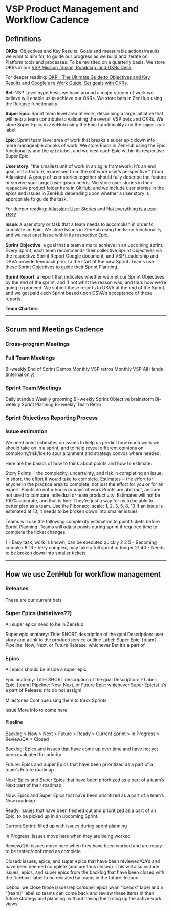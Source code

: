 # VSP Product Management and Workflow Cadence

## Definitions

**OKRs**: Objectives and Key Results. Goals and measurable actions/results we want to aim for, to guide our progress as we build and iterate on Platform tools and processes. To be revisited on a quarterly basis. We store OKRs in our [VSP Mission, Vision, Roadmap, and OKRs Deck](https://docs.google.com/presentation/d/1-8LlD8jljlv-C9IIQO1fHDC4ok0NzpJF3nLfwnx5610/edit#slide=id.g5bcedc037d_2_48)

For deeper reading: [OKR - The Ultimate Guide to Objectives and Key Results](https://www.perdoo.com/the-ultimate-okr-guide/) and [Google's re:Work Guide: Set goals with OKRs](https://rework.withgoogle.com/guides/set-goals-with-okrs/steps/introduction/).

**Bet**: VSP Level hypothesis we have around a major stream of work we believe will enable us to achieve our OKRs. We store bets in ZenHub using the Release functionality.

**Super Epic**: Sprint team level area of work, describing a large initiative that will help a team contribute to validating the overall VSP bets and OKRs. We store Super Epics in ZenHub using the Epic functionality and the `super-epic` label.

**Epic**: Sprint team level area of work that breaks a super epic down into more manageable chunks of work. We store Epics in ZenHub using the Epic functionality and the `epic` label, and we nest each Epic within its respective Super Epic.

**User story**: "the smallest unit of work in an agile framework. It’s an end goal, not a feature, expressed from the software user’s perspective." (from Atlassion). A group of user stories together should fully describe the feature or service your target user group needs. We store user stories in their respective product folder here in GitHub, and we include user stories in the epics and issues in ZenHub depending upon whether a user story is appropriate to guide the task.

For deeper reading: [Atlassion: User Stories](https://www.atlassian.com/agile/project-management/user-stories) and [Not everything is a user story](https://www.lullabot.com/articles/not-everything-is-a-user-story)

**Issue**: a user story or task that a team needs to accomplish in order to complete an Epic. We store Issues in ZenHub using the Issue functionality, and we nest east Issue within its respective Epic.

**Sprint Objective**: a goal that a team aims to achieve in an upcoming sprint. Every Sprint, each team recommends their collective Sprint Objectives via the respective Sprint Report Google document, and VSP Leadership and DSVA provide feedback prior to the start of the new Sprint. Teams use these Sprint Objectives to guide their Sprint Planning.

**Sprint Report**: a report that indicates whether we met our Sprint Objectives by the end of the sprint, and if not what the reason was, and thus how we're going to proceed. We submit these reports to DSVA at the end of the Sprint, and we get paid each Sprint based upon DSVA's acceptance of these reports.

**Team Charters**: 

---

## Scrum and Meetings Cadence

### Cross-program Meetings

### Full Team Meetings
Bi-weekly End of Sprint Demos
Monthly VSP retros
Monthly  VSP All Hands (internal only)

### Sprint Team Meetings
Daily standup
Weekly grooming
Bi-weekly Sprint Objective brainstorm
Bi-weekly Sprint Planning
Bi-weekly Team Retro

### Sprint Objectives Reporting Process


### Issue estimation

We need point estimates on issues to help us predict how much work we should take on in a sprint, and to help reveal different opinions on complexity/risk/loe to spur alignment and strategy convos where needed. 

Here are the basics of how to think about points and how to estimate:

Story Points = the complexity, uncertainty, and risk in completing an issue. In short, the effort it would take to complete.
Estimates = the effort for anyone in the practice area to complete, not just the effort for you or for an expert.
Points do not = hours or days of work
Points are abstract, and are not used to compare individual or team productivity.
Estimates will not be 100% accurate, and that is fine. They're just a way for us to be able to better plan as a team.
Use the Fibonacci scale: 1, 2, 3, 5, 8, 13
If an issue is estimated at 13, it needs to be broken down into smaller issues

Teams will use the following complexity estimation to point tickets before Sprint Planning. Teams will adjust points during sprint if required time to complete the ticket changes. 

1 - Easy task, work is known, can be executed quickly
2
3
5 - Becoming complex
8
13 - Very complex, may take a full sprint or longer
21
40 - Needs to be broken down into smaller tickets

---

## How we use ZenHub for workflow management

### Releases
These are our current bets

### Super Epics (Initiatives??)
All super epics need to be in ZenHub

Super epic anatomy:
Title: SHORT description of the goal
Description: user story and a link to the product/service outline
Label: Super Epic, [team]
Pipeline: Now, Next, or Future
Release: whichever Bet it’s a part of

### Epics
All epics should be inside a super epic

Epic anatomy:
Title: SHORT description of the goal
Description: ?
Label: Epic, [team]
Pipeline: Now, Next, or Future
Epic: whichever Super Epic(s) it’s a part of
Release: n/a do not assign!

Milestones
Continue using them to track Sprints

Issue
More info to come here

#### Pipeline

Backlog > Now > Next > Future > Ready > Current Sprint > In Progress > Review/QA > Closed

Backlog: Epics and issues that have come up over time and have not yet been evaluated for priority

Future: Epics and Super Epics that have been prioritized as a part of a team’s Future roadmap

Next: Epics and Super Epics that have been prioritized as a part of a team’s Next part of their roadmap

Now: Epics and Super Epics that have been prioritized as a part of a team’s Now roadmap

Ready: Issues that have been fleshed out and prioritized as a part of an Epic, to be picked up in an upcoming Sprint.

Current Sprint: filled up with issues during sprint planning

In Progress: issues move here when they are being worked

Review/QA: issues move here when they have been worked and are ready to be tested/confirmed as complete

Closed: issues, epics, and super epics that have been reviewed/QA’d and have been deemed complete (and are thus closed). This will also include issues, epics, and super epics from the backlog that have been closed with the “icebox” label to be revisited by teams in the future.
Icebox

Icebox: we close those issues/epics/super epics w/an “icebox” label and a “[team]” label so teams can come back and review these items in their future strategy and planning, without having them clog up the active work views.



